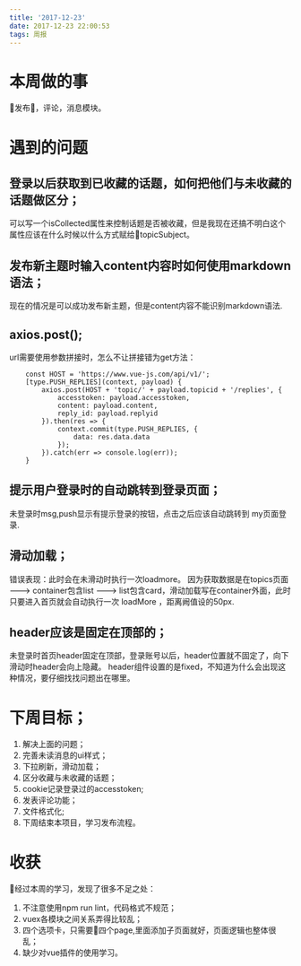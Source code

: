 ```yaml
---
title: '2017-12-23'
date: 2017-12-23 22:00:53
tags: 周报
---
```


# 本周做的事
发布，评论，消息模块。

# 遇到的问题
## 登录以后获取到已收藏的话题，如何把他们与未收藏的话题做区分；
可以写一个isCollected属性来控制话题是否被收藏，但是我现在还搞不明白这个属性应该在什么时候以什么方式赋给topicSubject。

## 发布新主题时输入content内容时如何使用markdown语法；
现在的情况是可以成功发布新主题，但是content内容不能识别markdown语法.
<!-- more -->
## axios.post();
url需要使用参数拼接时，怎么不让拼接错为get方法：
```
    const HOST = 'https://www.vue-js.com/api/v1/';
    [type.PUSH_REPLIES](context, payload) {
        axios.post(HOST + 'topic/' + payload.topicid + '/replies', {
            accesstoken: payload.accesstoken,
            content: payload.content,
            reply_id: payload.replyid
        }).then(res => {
            context.commit(type.PUSH_REPLIES, {
                data: res.data.data
            });
        }).catch(err => console.log(err));
    }
```

## 提示用户登录时的自动跳转到登录页面；
未登录时msg,push显示有提示登录的按钮，点击之后应该自动跳转到 my页面登录.

## 滑动加载；
错误表现：此时会在未滑动时执行一次loadmore。
因为获取数据是在topics页面 ---> container包含list ---> list包含card，滑动加载写在container外面，此时只要进入首页就会自动执行一次 loadMore ，距离阙值设的50px.

## header应该是固定在顶部的；
未登录时首页header固定在顶部，登录账号以后，header位置就不固定了，向下滑动时header会向上隐藏。
header组件设置的是fixed，不知道为什么会出现这种情况，要仔细找找问题出在哪里。

# 下周目标；
1. 解决上面的问题；
2. 完善未读消息的ui样式；
3. 下拉刷新，滑动加载；
4. 区分收藏与未收藏的话题；
5. cookie记录登录过的accesstoken;
6. 发表评论功能；
7. 文件格式化;
8. 下周结束本项目，学习发布流程。

# 收获
经过本周的学习，发现了很多不足之处：
1. 不注意使用npm run lint，代码格式不规范；
2. vuex各模块之间关系弄得比较乱；
3. 四个选项卡，只需要四个page,里面添加子页面就好，页面逻辑也整体很乱；
4. 缺少对vue插件的使用学习。
